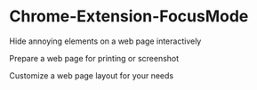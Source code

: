 # Chrome-Extension-FocusMode
Hide annoying elements on a web page interactively

Prepare a web page for printing or screenshot

Customize a web page layout for your needs

